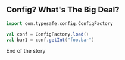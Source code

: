## Config? What's The Big Deal?

```scala
import com.typesafe.config.ConfigFactory

val conf = ConfigFactory.load()
val bar1 = conf.getInt("foo.bar")
```

End of the story
